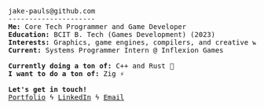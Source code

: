<pre>
jake-pauls@github.com
---------------------
<b>Me:</b> Core Tech Programmer and Game Developer
<b>Education:</b> BCIT B. Tech (Games Development) (2023)
<b>Interests:</b> Graphics, game engines, compilers, and creative workflows
<b>Current:</b> Systems Programmer Intern @ Inflexion Games

<b>Currently doing a ton of:</b> C++ and Rust 🦀
<b>I want to do a ton of:</b> Zig ⚡

<b>Let's get in touch!</b>
<a href="https://jakepauls.dev">Portfolio</a> ϟ <a href="https://linkedin.com/in/jake-pauls/">LinkedIn</a> ϟ <a href="mailto:jakepauls99@gmail.com">Email</a>
</pre>
